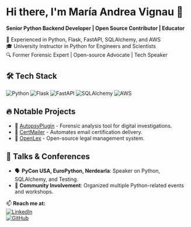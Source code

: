 # Hi there, I'm María Andrea Vignau 👋
**Senior Python Backend Developer | Open Source Contributor | Educator**

🚀 Experienced in Python, Flask, FastAPI, SQLAlchemy, and AWS  
🎓 University Instructor in Python for Engineers and Scientists  
🔍 Former Forensic Expert | Open-source Advocate | Tech Speaker  

## 🛠️ Tech Stack
![Python](https://img.shields.io/badge/Python-3776AB?style=for-the-badge&logo=python&logoColor=white)
![Flask](https://img.shields.io/badge/Flask-000000?style=for-the-badge&logo=flask&logoColor=white)
![FastAPI](https://img.shields.io/badge/FastAPI-009688?style=for-the-badge&logo=fastapi&logoColor=white)
![SQLAlchemy](https://img.shields.io/badge/SQLAlchemy-323232?style=for-the-badge&logo=sqlalchemy&logoColor=red)
![AWS](https://img.shields.io/badge/AWS-232F3E?style=for-the-badge&logo=amazon-aws&logoColor=white)

## 🔥 Notable Projects
- 📌 [AutopsyPlugin](https://github.com/marian-vignau/AutopsyPlugin) - Forensic analysis tool for digital investigations.
- 📌 [CertMailer](https://github.com/marian-vignau/certmailer) - Automates email certification delivery.
- 📌 [OpenLex](https://github.com/marian-vignau/OpenLex) - Open-source legal management system.

## 📣 Talks & Conferences
- 🗣 **PyCon USA, EuroPython, Nerdearla**: Speaker on Python, SQLAlchemy, and Testing.
- 🎤 **Community Involvement**: Organized multiple Python-related events and workshops.

📫 **Reach me at:**  
[![LinkedIn](https://img.shields.io/badge/LinkedIn-0A66C2?style=for-the-badge&logo=linkedin&logoColor=white)](https://linkedin.com/in/mavignau)  
[![GitHub](https://img.shields.io/badge/GitHub-181717?style=for-the-badge&logo=github&logoColor=white)](https://github.com/marian-vignau)
